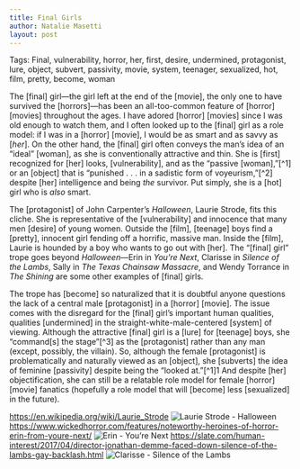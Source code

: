 ```yaml
---
title: Final Girls
author: Natalie Masetti
layout: post
---
```


Tags: Final, vulnerability, horror, her, first, desire, undermined, protagonist, lure, object, subvert, passivity, movie, system, teenager, sexualized, hot, film, pretty, become, woman

The [final] girl―the girl left at the end of the [movie], the only one to have survived the [horrors]―has been an all-too-common feature of [horror] [movies] throughout the ages. I have adored [horror] [movies] since I was old enough to watch them, and I often looked up to the [final] girl as a role model: if I was in a [horror] [movie], I would be as smart and as savvy as [*her*]. On the other hand, the [final] girl often conveys the man’s idea of an “ideal” [woman], as she is conventionally attractive and thin. She is [first] recognized for [her] looks, [vulnerability], and as the “passive [woman],”[^1] or an [object] that is “punished . . . in a sadistic form of voyeurism,”[^2] despite [her] intelligence and being *the* survivor. Put simply, she is a [hot] girl who is *also* smart.

The [protagonist] of John Carpenter’s *Halloween*, Laurie Strode, fits this cliche. She is representative of the [vulnerability] and innocence that many men [desire] of young women. Outside the [film], [teenage] boys find a [pretty], innocent girl fending off a horrific, massive man. Inside the [film], Laurie is hounded by a boy who wants to go out with [her]. The “[final] girl” trope goes beyond *Halloween*―Erin in *You’re Next*, Clarisse in *Silence of the Lambs*, Sally in *The Texas Chainsaw Massacre*, and Wendy Torrance in *The Shining* are some other examples of [final] girls.

The trope has [become] so naturalized that it is doubtful anyone questions the lack of a central male [protagonist] in a [horror] [movie]. The issue comes with the disregard for the [final] girl’s important human qualities, qualities [undermined] in the straight-white-male-centered [system] of viewing. Although the attractive [final] girl is a [lure] for [teenage] boys, she “command[s] the stage”[^3] as the [protagonist] rather than any man (except, possibly, the villain). So, although the female [protagonist] is problematically and naturally viewed as an [object], she [subverts] the idea of feminine [passivity] despite being the “looked at.”[^1]1 And despite [her] objectification, she can still be a relatable role model for female [horror] [movie] fanatics (hopefully a role model that will [become] less [sexualized] in the future).

https://en.wikipedia.org/wiki/Laurie_Strode
![Laurie Strode - Halloween](https://upload.wikimedia.org/wikipedia/en/5/52/LaurieStrode.jpg)
https://www.wickedhorror.com/features/noteworthy-heroines-of-horror-erin-from-youre-next/
![Erin - You’re Next](https://www.wickedhorror.com/wp-content/uploads/2015/03/Sharni-Vinson-as-Erin.jpg)
https://slate.com/human-interest/2017/04/director-jonathan-demme-faced-down-silence-of-the-lambs-gay-backlash.html
![Clarisse - Silence of the Lambs](https://compote.slate.com/images/1a0f88eb-3abe-4f2b-b337-eb079f59f36e.jpg)
